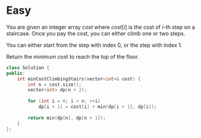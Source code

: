 # Easy

You are given an integer array $cost$ where $cost[i]$ is the cost of $i$-th step on a staircase. Once you pay the cost, you can either climb one or two steps.

You can either start from the step with index $0$, or the step with index $1$.

Return the minimum cost to reach the top of the floor.

```cpp
class Solution {
public:
    int minCostClimbingStairs(vector<int>& cost) {
        int n = cost.size();
        vector<int> dp(n + 2);
        
        for (int i = 0; i < n; ++i)
            dp[i + 2] = cost[i] + min(dp[i + 1], dp[i]);
        
        return min(dp[n], dp[n + 1]);
    }
};
```
